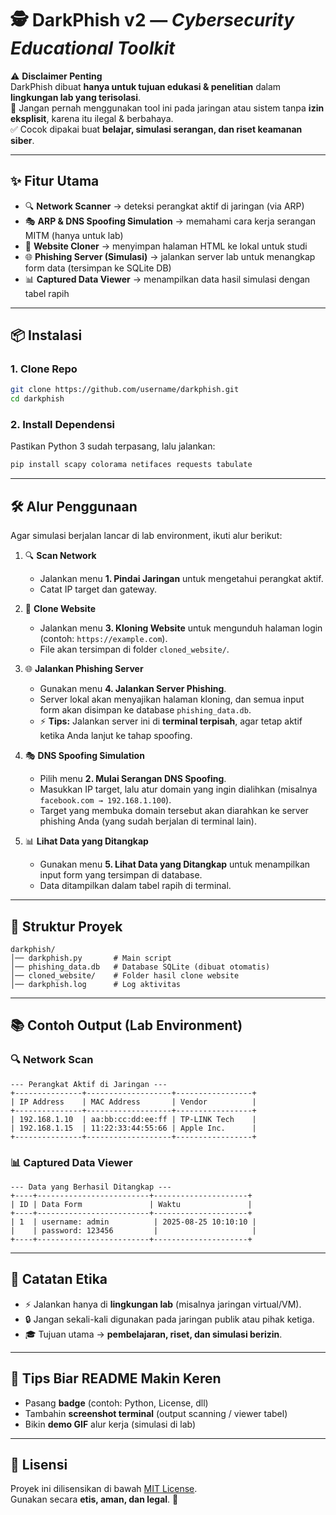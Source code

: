 # 🕵️ DarkPhish v2 — *Cybersecurity Educational Toolkit*

⚠️ **Disclaimer Penting**  
DarkPhish dibuat **hanya untuk tujuan edukasi & penelitian** dalam **lingkungan lab yang terisolasi**.  
🚫 Jangan pernah menggunakan tool ini pada jaringan atau sistem tanpa **izin eksplisit**, karena itu ilegal & berbahaya.  
✅ Cocok dipakai buat **belajar, simulasi serangan, dan riset keamanan siber**.  

---

## ✨ Fitur Utama
- 🔍 **Network Scanner** → deteksi perangkat aktif di jaringan (via ARP)  
- 🎭 **ARP & DNS Spoofing Simulation** → memahami cara kerja serangan MITM (hanya untuk lab)  
- 📂 **Website Cloner** → menyimpan halaman HTML ke lokal untuk studi  
- 🌐 **Phishing Server (Simulasi)** → jalankan server lab untuk menangkap form data (tersimpan ke SQLite DB)  
- 📊 **Captured Data Viewer** → menampilkan data hasil simulasi dengan tabel rapih  

---

## 📦 Instalasi

### 1. Clone Repo
```bash
git clone https://github.com/username/darkphish.git
cd darkphish
```

### 2. Install Dependensi
Pastikan Python 3 sudah terpasang, lalu jalankan:
```bash
pip install scapy colorama netifaces requests tabulate
```

---

## 🛠️ Alur Penggunaan
Agar simulasi berjalan lancar di lab environment, ikuti alur berikut:

1. 🔍 **Scan Network**  
   - Jalankan menu **1. Pindai Jaringan** untuk mengetahui perangkat aktif.  
   - Catat IP target dan gateway.  

2. 📂 **Clone Website**  
   - Jalankan menu **3. Kloning Website** untuk mengunduh halaman login (contoh: `https://example.com`).  
   - File akan tersimpan di folder `cloned_website/`.

3. 🌐 **Jalankan Phishing Server**  
   - Gunakan menu **4. Jalankan Server Phishing**.  
   - Server lokal akan menyajikan halaman kloning, dan semua input form akan disimpan ke database `phishing_data.db`.  
   - ⚡ **Tips:** Jalankan server ini di **terminal terpisah**, agar tetap aktif ketika Anda lanjut ke tahap spoofing.  

4. 🎭 **DNS Spoofing Simulation**  
   - Pilih menu **2. Mulai Serangan DNS Spoofing**.  
   - Masukkan IP target, lalu atur domain yang ingin dialihkan (misalnya `facebook.com → 192.168.1.100`).  
   - Target yang membuka domain tersebut akan diarahkan ke server phishing Anda (yang sudah berjalan di terminal lain).  

5. 📊 **Lihat Data yang Ditangkap**  
   - Gunakan menu **5. Lihat Data yang Ditangkap** untuk menampilkan input form yang tersimpan di database.  
   - Data ditampilkan dalam tabel rapih di terminal.  

---

## 📂 Struktur Proyek
```
darkphish/
│── darkphish.py       # Main script
│── phishing_data.db   # Database SQLite (dibuat otomatis)
│── cloned_website/    # Folder hasil clone website
│── darkphish.log      # Log aktivitas
```

---

## 📚 Contoh Output (Lab Environment)

### 🔍 Network Scan
```
--- Perangkat Aktif di Jaringan ---
+---------------+-------------------+-----------------+
| IP Address    | MAC Address       | Vendor          |
+---------------+-------------------+-----------------+
| 192.168.1.10  | aa:bb:cc:dd:ee:ff | TP-LINK Tech    |
| 192.168.1.15  | 11:22:33:44:55:66 | Apple Inc.      |
+---------------+-------------------+-----------------+
```

### 📊 Captured Data Viewer
```
--- Data yang Berhasil Ditangkap ---
+----+-------------------------+---------------------+
| ID | Data Form               | Waktu               |
+----+-------------------------+---------------------+
| 1  | username: admin          | 2025-08-25 10:10:10 |
|    | password: 123456         |                     |
+----+-------------------------+---------------------+
```

---

## 📝 Catatan Etika
- ⚡ Jalankan hanya di **lingkungan lab** (misalnya jaringan virtual/VM).  
- 🔒 Jangan sekali-kali digunakan pada jaringan publik atau pihak ketiga.  
- 🎓 Tujuan utama → **pembelajaran, riset, dan simulasi berizin**.  

---

## 🎨 Tips Biar README Makin Keren
- Pasang **badge** (contoh: Python, License, dll)  
- Tambahin **screenshot terminal** (output scanning / viewer tabel)  
- Bikin **demo GIF** alur kerja (simulasi di lab)  

---

## 📜 Lisensi
Proyek ini dilisensikan di bawah [MIT License](LICENSE).  
Gunakan secara **etis, aman, dan legal**. 🚀

